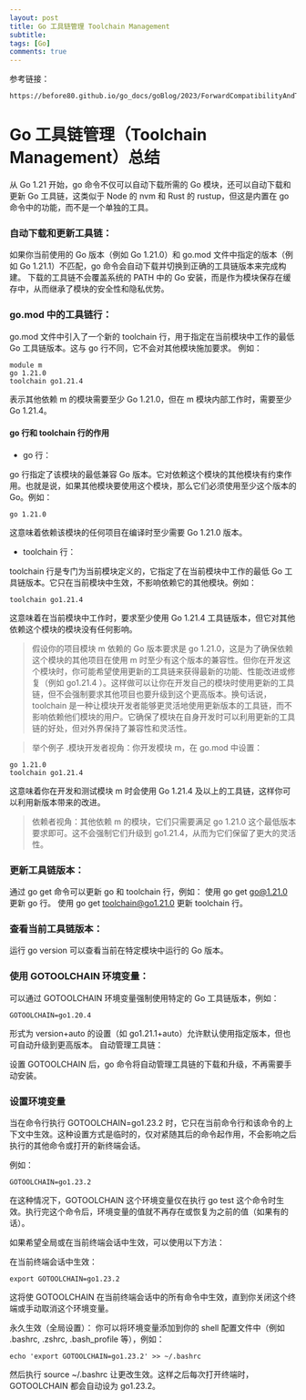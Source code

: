 ```yaml
---
layout: post
title: Go 工具链管理 Toolchain Management
subtitle: 
tags: [Go]
comments: true
---  
```


参考链接：
```test
https://before80.github.io/go_docs/goBlog/2023/ForwardCompatibilityAndToolchainManagementInGo1_21/
```

# Go 工具链管理（Toolchain Management）总结

从 Go 1.21 开始，go 命令不仅可以自动下载所需的 Go 模块，还可以自动下载和更新 Go 工具链，这类似于 Node 的 nvm 和 Rust 的 rustup，但这是内置在 go 命令中的功能，而不是一个单独的工具。

### 自动下载和更新工具链：

如果你当前使用的 Go 版本（例如 Go 1.21.0）和 go.mod 文件中指定的版本（例如 Go 1.21.1）不匹配，go 命令会自动下载并切换到正确的工具链版本来完成构建。
下载的工具链不会覆盖系统的 PATH 中的 Go 安装，而是作为模块保存在缓存中，从而继承了模块的安全性和隐私优势。

### go.mod 中的工具链行：

go.mod 文件中引入了一个新的 toolchain 行，用于指定在当前模块中工作的最低 Go 工具链版本。这与 go 行不同，它不会对其他模块施加要求。
例如：
```shell
module m
go 1.21.0
toolchain go1.21.4
```
表示其他依赖 m 的模块需要至少 Go 1.21.0，但在 m 模块内部工作时，需要至少 Go 1.21.4。


#### go 行和 toolchain 行的作用

- go 行：

go 行指定了该模块的最低兼容 Go 版本。它对依赖这个模块的其他模块有约束作用。也就是说，如果其他模块要使用这个模块，那么它们必须使用至少这个版本的 Go。例如：

```shell
go 1.21.0
```
这意味着依赖该模块的任何项目在编译时至少需要 Go 1.21.0 版本。

- toolchain 行：

toolchain 行是专门为当前模块定义的，它指定了在当前模块中工作的最低 Go 工具链版本。它只在当前模块中生效，不影响依赖它的其他模块。例如：

```shell
toolchain go1.21.4
```

这意味着在当前模块中工作时，要求至少使用 Go 1.21.4 工具链版本，但它对其他依赖这个模块的模块没有任何影响。


> 假设你的项目模块 m 依赖的 Go 版本要求是 go 1.21.0，这是为了确保依赖这个模块的其他项目在使用 m 时至少有这个版本的兼容性。但你在开发这个模块时，你可能希望使用更新的工具链来获得最新的功能、性能改进或修复（例如 go1.21.4 ）。这样做可以让你在开发自己的模块时使用更新的工具链，但不会强制要求其他项目也要升级到这个更高版本。换句话说，toolchain 是一种让模块开发者能够更灵活地使用更新版本的工具链，而不影响依赖他们模块的用户。它确保了模块在自身开发时可以利用更新的工具链的好处，但对外界保持了兼容性和灵活性。

> 举个例子 .模块开发者视角：你开发模块 m，在 go.mod 中设置：

```shell
go 1.21.0
toolchain go1.21.4
```
这意味着你在开发和测试模块 m 时会使用 Go 1.21.4 及以上的工具链，这样你可以利用新版本带来的改进。

> 依赖者视角：其他依赖 m 的模块，它们只需要满足 go 1.21.0 这个最低版本要求即可。这不会强制它们升级到 go1.21.4，从而为它们保留了更大的灵活性。


### 更新工具链版本：

通过 go get 命令可以更新 go 和 toolchain 行，例如：
使用 go get go@1.21.0 更新 go 行。
使用 go get toolchain@go1.21.0 更新 toolchain 行。

### 查看当前工具链版本：

运行 go version 可以查看当前在特定模块中运行的 Go 版本。

### 使用 GOTOOLCHAIN 环境变量：

可以通过 GOTOOLCHAIN 环境变量强制使用特定的 Go 工具链版本，例如：
```shell
GOTOOLCHAIN=go1.20.4
```

形式为 version+auto 的设置（如 go1.21.1+auto）允许默认使用指定版本，但也可自动升级到更高版本。
自动管理工具链：

设置 GOTOOLCHAIN 后，go 命令将自动管理工具链的下载和升级，不再需要手动安装。


### 设置环境变量

当在命令行执行 GOTOOLCHAIN=go1.23.2 时，它只在当前命令行和该命令的上下文中生效。这种设置方式是临时的，仅对紧随其后的命令起作用，不会影响之后执行的其他命令或打开的新终端会话。

例如：

```shell
GOTOOLCHAIN=go1.23.2
```
在这种情况下，GOTOOLCHAIN 这个环境变量仅在执行 go test 这个命令时生效。执行完这个命令后，环境变量的值就不再存在或恢复为之前的值（如果有的话）。

如果希望全局或在当前终端会话中生效，可以使用以下方法：

在当前终端会话中生效：

```shell
export GOTOOLCHAIN=go1.23.2
```

这将使 GOTOOLCHAIN 在当前终端会话中的所有命令中生效，直到你关闭这个终端或手动取消这个环境变量。

永久生效（全局设置）： 你可以将环境变量添加到你的 shell 配置文件中（例如 .bashrc, .zshrc, .bash_profile 等），例如：

```shell
echo 'export GOTOOLCHAIN=go1.23.2' >> ~/.bashrc
```
然后执行 source ~/.bashrc 让更改生效。这样之后每次打开终端时，GOTOOLCHAIN 都会自动设为 go1.23.2。



